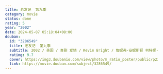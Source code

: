 ```yaml
---
title: 老友记  第九季
category: movie
status: done
rating: 5
year: "2002"
date: 2024-05-07 05:18:04+08:00
douban:
  id: "3286549"
  title: 老友记  第九季
  subtitle: 2002 / 美国 / 喜剧 爱情 / Kevin Bright / 詹妮弗·安妮斯顿 柯特妮·考克斯
  rating: 9.7
  cover: https://img3.doubanio.com/view/photo/m_ratio_poster/public/p2341525352.jpg
  link: https://movie.douban.com/subject/3286549/
---
```



